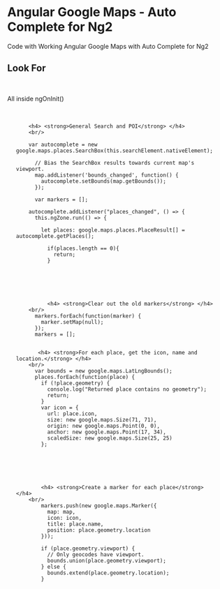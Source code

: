 <h1>Angular Google Maps - Auto Complete for Ng2</h1>

Code with Working Angular Google Maps with Auto Complete for Ng2


  <h2>
    Look For 
  </h2> <br/>
 
  All inside  ngOnInit()
  
<div style="brackground:#e1e1e1;padding:20px;">

        <h4> <strong>General Search and POI</strong> </h4>
        <br/>
        
        var autocomplete = new google.maps.places.SearchBox(this.searchElement.nativeElement);
        
          // Bias the SearchBox results towards current map's viewport.
          map.addListener('bounds_changed', function() {
            autocomplete.setBounds(map.getBounds());
          });
          
          var markers = [];

        autocomplete.addListener("places_changed", () => {
          this.ngZone.run(() => {
            
            let places: google.maps.places.PlaceResult[] = autocomplete.getPlaces();
                      
              if(places.length == 0){
                return;
              }
</div><br/>
<div style="brackground:#e1e1e1;padding:20px;">
        
             
              <h4> <strong>Clear out the old markers</strong> </h4>
        <br/>
          markers.forEach(function(marker) {
            marker.setMap(null);
          });
          markers = [];

  
           <h4> <strong>For each place, get the icon, name and location.</strong> </h4>
        <br/>
          var bounds = new google.maps.LatLngBounds();
          places.forEach(function(place) {
            if (!place.geometry) {
              console.log("Returned place contains no geometry");
              return;
            }
            var icon = {
              url: place.icon,
              size: new google.maps.Size(71, 71),
              origin: new google.maps.Point(0, 0),
              anchor: new google.maps.Point(17, 34),
              scaledSize: new google.maps.Size(25, 25)
            };
</div><br/>
<div style="brackground:#e1e1e1;padding:20px;">
  
            <h4> <strong>Create a marker for each place</strong> </h4>
        <br/>
            markers.push(new google.maps.Marker({
              map: map,
              icon: icon,
              title: place.name,
              position: place.geometry.location
            }));

            if (place.geometry.viewport) {
              // Only geocodes have viewport.
              bounds.union(place.geometry.viewport);
            } else {
              bounds.extend(place.geometry.location);
            }
        
</div><br/>
  
